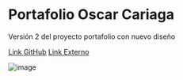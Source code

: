 # Portafolio Oscar Cariaga
Versión 2 del proyecto portafolio con nuevo diseño

[Link GitHub](https://oscar-uct.github.io/)
[Link Externo]([https://oscar-uct.github.io/](https://teclab.uct.cl/~oscar.cariaga/portafolio/))

![image](https://github.com/user-attachments/assets/66642794-9a97-4846-8ee9-8c646e559304)
